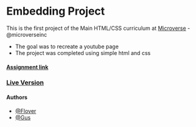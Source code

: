 # Embedding Project

This is the first project of the Main HTML/CSS curriculum at [Microverse](https://www.microverse.org/) - @microverseinc
* The goal was to recreate a youtube page 
* The project was completed using simple html and css 

#### [Assignment link](https://www.theodinproject.com/courses/html5-and-css3/lessons/embedding-images-and-video)

### [Live Version](https://raw.githack.com/gustavocesena/embeddingproject/master/index.html)

#### Authors

* [@Flover](https://github.com/flov3rh)
* [@Gus](https://github.com/gustavocesena/)
